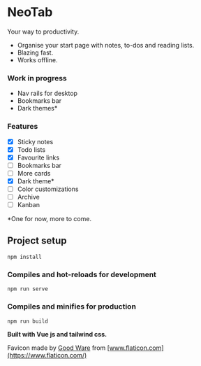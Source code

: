 # NeoTab
Your way to productivity.
+ Organise your start page with notes, to-dos and reading lists.
+ Blazing fast.
+ Works offline.

### Work in progress
- Nav rails for desktop
- Bookmarks bar
- Dark themes*

### Features
- [x] Sticky notes
- [x] Todo lists
- [x] Favourite links
- [ ] Bookmarks bar
- [ ] More cards
- [x] Dark theme*
- [ ] Color customizations
- [ ] Archive
- [ ] Kanban

*One for now, more to come.

## Project setup
```
npm install
```

### Compiles and hot-reloads for development
```
npm run serve
```

### Compiles and minifies for production
```
npm run build
```

**Built with Vue js and tailwind css.**

Favicon made by [Good Ware](https://www.flaticon.com/authors/good-ware) from [www.flaticon.com](https://www.flaticon.com/)
